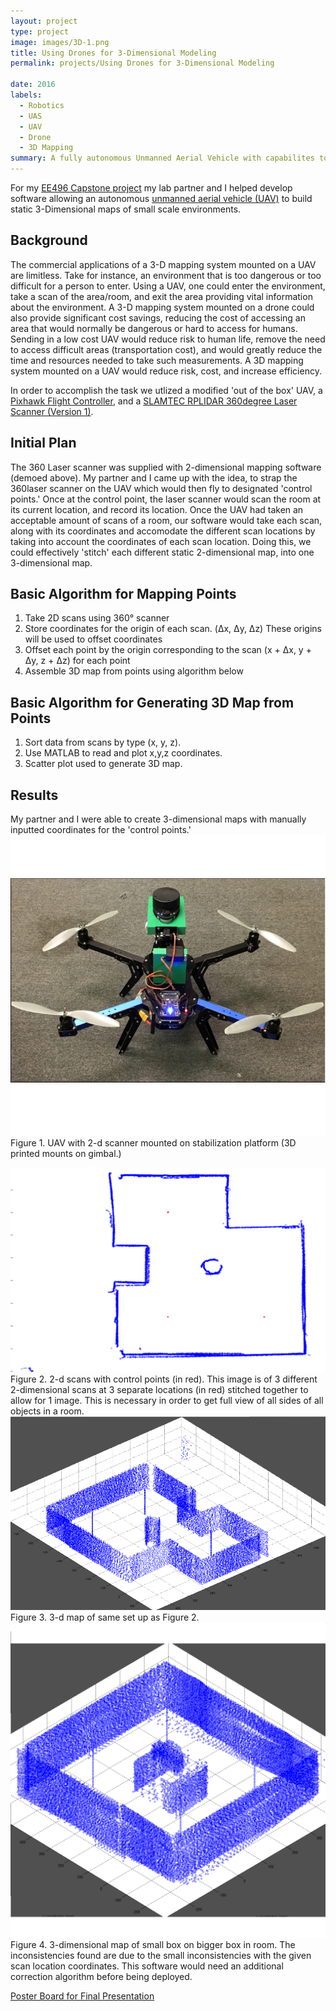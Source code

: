 ```yaml
---
layout: project
type: project
image: images/3D-1.png
title: Using Drones for 3-Dimensional Modeling
permalink: projects/Using Drones for 3-Dimensional Modeling

date: 2016
labels:
  - Robotics
  - UAS
  - UAV
  - Drone
  - 3D Mapping
summary: A fully autonomous Unmanned Aerial Vehicle with capabilites to 3-D map small scale environments. 
---
```


For my [EE496 Capstone project](http://www.ee.hawaii.edu/student/index.php?stc=1&stp=79) my lab partner and I helped develop software allowing an autonomous [unmanned aerial vehicle (UAV)](https://en.wikipedia.org/wiki/Unmanned_aerial_vehicle) to build static 3-Dimensional maps of small scale environments. 

## Background 

The commercial applications of a 3-D mapping system mounted on a UAV are limitless. Take for instance, an environment that is too dangerous or too difficult for a person to enter. Using a UAV, one could enter the environment, take a scan of the area/room, and exit the area providing vital information about the environment. A 3-D mapping system mounted on a drone could also provide significant cost savings, reducing the cost of accessing an area that would normally be dangerous or hard to access for humans. Sending in a low cost UAV would reduce risk to human life, remove the need to access difficult areas (transportation cost), and would greatly reduce the time and resources needed to take such measurements. A 3D mapping system mounted on a UAV would reduce risk, cost, and increase efficiency. 

In order to accomplish the task we utlized a modified 'out of the box' UAV, a [Pixhawk Flight Controller](https://pixhawk.org/), and a [SLAMTEC RPLIDAR 360degree Laser Scanner (Version 1)](https://www.slamtec.com/en).

## Initial Plan
The 360 Laser scanner was supplied with 2-dimensional mapping software (demoed above). My partner and I came up with the idea, to strap the 360laser scanner on the UAV which would then fly to designated 'control points.' Once at the control point, the laser scanner would scan the room at its current location, and record its location. Once the UAV had taken an acceptable amount of scans of a room, our software would take each scan, along with its coordinates and accomodate the different scan locations by taking into account the coordinates of each scan location. Doing this, we could effectively 'stitch' each different static 2-dimensional map, into one 3-dimensional map. 

## Basic Algorithm for Mapping Points
1. Take 2D scans using 360° scanner
2. Store coordinates for the origin of each scan. (Δx, Δy, Δz)
    These origins will be used to offset coordinates
3. Offset each point by the origin corresponding to the scan
    (x + Δx, y + Δy, z + Δz) for each point
4. Assemble 3D map from points using algorithm below

## Basic Algorithm for Generating 3D Map from Points
1. Sort data from scans by type (x, y, z). 
2. Use MATLAB to read and plot x,y,z coordinates.
3. Scatter plot used to generate 3D map.

## Results
My partner and I were able to create 3-dimensional maps with manually inputted coordinates for the 'control points.' 
<img class="ui image" src="../images/3D-3.jpg">
Figure 1. UAV with 2-d scanner mounted on stabilization platform (3D printed mounts on gimbal.)

<img class="ui image" src="../images/2-draw.png">
Figure 2. 2-d scans with control points (in red). This image is of 3 different 2-dimensional scans at 3 separate locations (in red)  stitched together to allow for 1 image. This is necessary in order to get full view of all sides of all objects in a room. 


<img class="ui image" src="../images/3-draw.png">
Figure 3. 3-d map of same set up as Figure 2. 

<img class="ui image" src="../images/3D-1.png">
Figure 4. 3-dimensional map of small box on bigger box in room.
The inconsistencies found are due to the small inconsistencies with the given scan location coordinates. This software would need an additional correction algorithm before being deployed. 




[Poster Board for Final Presentation](https://docs.google.com/presentation/d/1E7QgWdOTH9bBuWeAJh5SnWRyPhcc544njnLw52QVCds/edit?usp=sharing)



